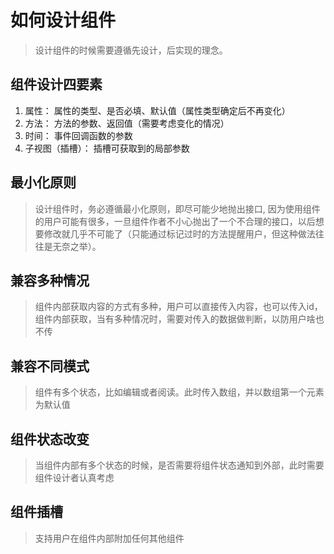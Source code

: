 # 如何设计组件
>设计组件的时候需要遵循先设计，后实现的理念。
## 组件设计四要素
1. 属性： 属性的类型、是否必填、默认值（属性类型确定后不再变化）
2. 方法： 方法的参数、返回值（需要考虑变化的情况）
3. 时间： 事件回调函数的参数
4. 子视图（插槽）： 插槽可获取到的局部参数
## 最小化原则
> 设计组件时，务必遵循最小化原则，即尽可能少地抛出接口,
因为使用组件的用户可能有很多，一旦组件作者不小心抛出了一个不合理的接口，以后想要修改就几乎不可能了（只能通过标记过时的方法提醒用户，但这种做法往往是无奈之举）。

## 兼容多种情况
> 组件内部获取内容的方式有多种，用户可以直接传入内容，也可以传入id，组件内部获取，当有多种情况时，需要对传入的数据做判断，以防用户啥也不传

## 兼容不同模式
> 组件有多个状态，比如编辑或者阅读。此时传入数组，并以数组第一个元素为默认值

## 组件状态改变
> 当组件内部有多个状态的时候，是否需要将组件状态通知到外部，此时需要组件设计者认真考虑

## 组件插槽
> 支持用户在组件内部附加任何其他组件

